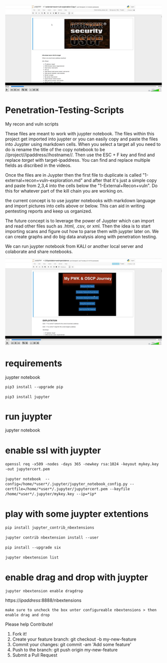 [![Penetration testing methodology](https://github.com/jinverar/Penetration-Testing-Scripts/blob/master/playable-snip.JPG)](https://youtu.be/G9JcTkrvYuc "PWK Scripts in a custom Juypter Notebook")

# Penetration-Testing-Scripts
My recon and vuln scripts

These files are meant to work with juypter notebook. The files within this project get imported into juypter or you can easily copy and paste the files into Juypter using markdown cells. When you select a target all you need to do is rename the title of the copy notebook to be //project//ipaddress//hostname//. Then use the ESC + F key and find and replace *target* with target-ipaddress. You can find and replace multiple fields as discribed in the videos. 

Once the files are in Juypter then the first file to duplicate is called "1-external+recon+vuln-exploration.md" and after that it's just a simple copy and paste from 2,3,4 into the cells below the "1-External+Recon+vuln". Do this for whatever part of the kill chain you are working on. 

the current concept is to use juypter notebooks with markdown language and import pictures into cells above or below. This can aid in writing pentesting reports and keep us organized. 

The future concept is to leverage the power of Juypter which can import and read other files such as .html, .csv, or xml. Then the idea is to start importing scans and figure out how to parse them with juypter later on. We can create graphs and do big data analysis along with penetration testing.  

We can run juypter notebook from KALI or another local server and colaborate and share notebooks. 

[![Penetration testing methodology](https://github.com/jinverar/Penetration-Testing-Scripts/blob/master/playable2-snip.JPG)](https://youtu.be/YR2kNf9Wf5Q "Exploitation scripts in a custom Juypter Notebook")

# requirements

juypter notebook
```
pip3 install --upgrade pip

pip3 install jupyter
```

# run juypter

jupyter notebook

# enable ssl with juypter
```
openssl req -x509 -nodes -days 365 -newkey rsa:1024 -keyout mykey.key -out jupytercert.pem

jupyter notebook  --config=/home/*user*/.jupyter/jupyter_notebook_config.py --certfile=/home/*user*/.jupyter/jupytercert.pem --keyfile /home/*user*/.jupyter/mykey.key --ip=*ip*
```
# play with some juypter extentions
```
pip install jupyter_contrib_nbextensions

jupyter contrib nbextension install --user

pip install --upgrade six

jupyter nbextension list
```
# enable drag and drop with juypter
```
jupyter nbextension enable dragdrop
```
https://*ipaddress*:8888/nbextensions
```
make sure to uncheck the box unter configureable nbextensions > then enable drag and drop
```

Please help Contribute!

1. Fork it!
2. Create your feature branch: git checkout -b my-new-feature
3. Commit your changes: git commit -am 'Add some feature'
4. Push to the branch: git push origin my-new-feature
5. Submit a Pull Request
